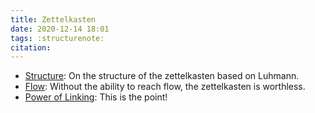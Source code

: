 ```yaml
---
title: Zettelkasten
date: 2020-12-14 18:01
tags: :structurenote:
citation: 
---
```

- [Structure](202012081046.md): On the structure of the zettelkasten based on Luhmann.
- [Flow](202012081433.md): Without the ability to reach flow, the zettelkasten is worthless.
- [Power of Linking](202012081141.md): This is the point!
